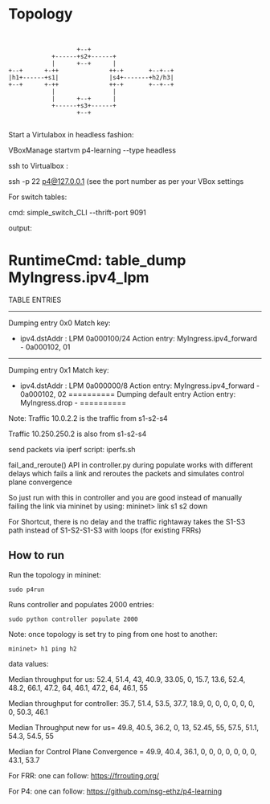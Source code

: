 # Topology

```


                   +--+
            +------+s2+------+
            |      +--+      |
+--+      +-++              ++-+       +--+--+
|h1+------+s1|              |s4+-------+h2/h3|
+--+      +-++              ++-+       +--+--+
            |                |
            |      +--+      |
            +------+s3+------+
                   +--+


```

Start a Virtulabox in headless fashion:

VBoxManage startvm p4-learning --type headless


ssh to Virtualbox :

ssh -p 22 p4@127.0.0.1 (see the port number as per your VBox settings

For switch tables:

cmd: simple_switch_CLI --thrift-port 9091

output:

RuntimeCmd: table_dump MyIngress.ipv4_lpm
==========
TABLE ENTRIES
**********
Dumping entry 0x0
Match key:
* ipv4.dstAddr        : LPM       0a000100/24
Action entry: MyIngress.ipv4_forward - 0a000102, 01
**********
Dumping entry 0x1
Match key:
* ipv4.dstAddr        : LPM       0a000000/8
Action entry: MyIngress.ipv4_forward - 0a000102, 02
==========
Dumping default entry
Action entry: MyIngress.drop - 
==========

Note: Traffic 10.0.2.2 is the traffic from s1-s2-s4

Traffic 10.250.250.2 is also from s1-s2-s4

send packets via iperf script: iperfs.sh

fail_and_reroute() API in controller.py during populate works with different delays which fails a link and reroutes the packets and simulates control plane convergence

So just run with this in controller and you are good instead of manually failing the link via mininet by using: mininet> link s1 s2 down

For Shortcut, there is no delay and the traffic rightaway takes the S1-S3 path instead of S1-S2-S1-S3 with loops (for existing FRRs)

## How to run

Run the topology in mininet:

```
sudo p4run
```

Runs controller and populates 2000 entries:
```
sudo python controller populate 2000
```

Note: once topology is set try to ping from one host to another:

```
mininet> h1 ping h2
```

data values:

Median throughput for us: 52.4, 51.4, 43, 40.9, 33.05, 0, 15.7, 13.6, 52.4, 48.2, 66.1, 47.2, 64, 46.1, 47.2, 64, 46.1, 55

Median throughput for controller: 35.7, 51.4, 53.5, 37.7, 18.9, 0, 0, 0, 0, 0, 0, 0, 50.3, 46.1

Median Throughput new for us= 49.8, 40.5, 36.2, 0, 13, 52.45, 55, 57.5, 51.1, 54.3, 54.5, 55

Median for Control Plane Convergence = 49.9, 40.4, 36.1, 0, 0, 0, 0, 0, 0, 0, 43.1, 53.7

For FRR: one can follow: https://frrouting.org/ 

For P4: one can follow: https://github.com/nsg-ethz/p4-learning



